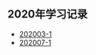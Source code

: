 ## 2020年学习记录
- [202003-1](https://github.com/Elias-cug/Elias-Notes/blob/master/notes/202003-1.md)
- [202007-1](https://github.com/Elias-cug/Elias-Notes/blob/master/notes/202007-1.md)